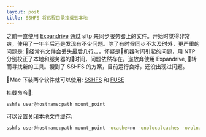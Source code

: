 ```yaml
---
layout: post
title: SSHFS 将远程目录挂载到本地
---
```


之前一直使用 [Expandrive](https://www.expandrive.com) 通过 sftp 来同步服务器上的文件。开始时觉得非常爽，使用了一年半后还是发现有不少问题。除了有时候同步不太及时外，更严重的问题是: 经常有文件会丢失最后几行。。。怀疑是机器时间引起的问题，用 NTP 分别校正了本地和服务器的时间，问题依然存在。遂放弃使用 Expandrive, 转而寻找新的工具。搜到了 SSHFS 的方案，目前运行良好，还没出现过问题。  

Mac 下装两个软件就可以使用: [SSHFS](https://github.com/libfuse/sshfs/releases) 和 [FUSE](https://osxfuse.github.io)  

挂载命令:
```sh
sshfs user@hostname:path mount_point
```

可以设置关闭本地文件缓存:
```sh
sshfs user@hostname:path mount_point -ocache=no -onolocalcaches -ovolname=ssh
```
